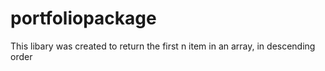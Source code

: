 
# portfoliopackage

This libary was created to return the first n item in an array, in descending order